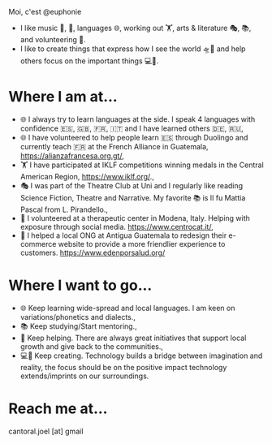 Moi, c'est @euphonie

* I like music 🎹, 🎸, languages 🌐, working out 🏋️, arts & literature 🎭, 📚, and volunteering 🌱. 
* I like to create things that express how I see the world 🛸🎨 and help others focus on the important things 💻🚀.

# Where I am at...
* 🌐 I always try to learn languages at the side. I speak 4 languages with confidence 🇪🇸, 🇬🇧, 🇫🇷, 🇮🇹 and I have learned others 🇩🇪, 🇷🇺,
* 🌐 I have volunteered to help people learn 🇪🇸 through Duolingo and currently teach 🇫🇷 at the French Alliance in Guatemala, https://alianzafrancesa.org.gt/,
* 🏋️ I have participated at IKLF competitions winning medals in the Central American Region, https://www.iklf.org/.,
* 🎭 I was part of the Theatre Club at Uni and I regularly like reading Science Fiction, Theatre and Narrative. My favorite 📚 is Il fu Mattia Pascal from L. Pirandello.,
* 🌱 I volunteered at a therapeutic center in Modena, Italy. Helping with exposure through social media. https://www.centrocat.it/,
* 🌱 I helped a local ONG at Antigua Guatemala to redesign their e-commerce website to provide a more friendlier experience to customers. https://www.edenporsalud.org/

# Where I want to go...
* 🌐 Keep learning wide-spread and local languages. I am keen on variations/phonetics and dialects.,
* 📚 Keep studying/Start mentoring.,
* 🌱 Keep helping. There are always great initiatives that support local growth and give back to the communities.,
* 💻🚀 Keep creating. Technology builds a bridge between imagination and reality, the focus should be on the positive impact technology extends/imprints on our surroundings.

# Reach me at...
cantoral.joel [at] gmail
<!---
euphonie/euphonie is a ✨ special ✨ repository because its `README.md` (this file) appears on your GitHub profile.
You can click the Preview link to take a look at your changes.
--->
